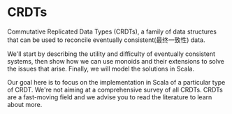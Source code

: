 # CRDTs

Commutative Replicated Data Types (CRDTs), a family of data structures that can be used to reconcile
eventually consistent(最终一致性) data.

We'll start by describing the utility and difficulty of eventually consistent systems, then show how
we can use monoids and their extensions to solve the issues that arise. Finally, we will model the
solutions in Scala.

Our goal here is to focus on the implementation in Scala of a particular type of CRDT. We're not
aiming at a comprehensive survey of all CRDTs. CRDTs are a fast-moving field and we advise you to
read the literature to learn about more.

##
